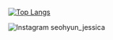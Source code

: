 [![Top Langs](https://github-readme-stats.vercel.app/api/top-langs/?username=kshjessica&layout=compact)](https://github.com/anuraghazra/github-readme-stats)

![Instagram](https://img.shields.io/badge/Instagram-E4405F?style=for-the-badge&logo=instagram&logoColor=white) seohyun_jessica
